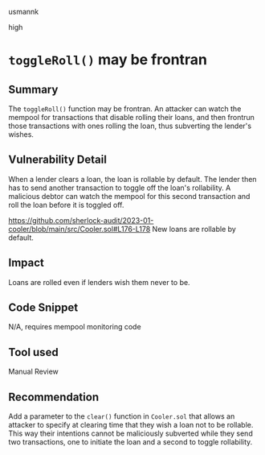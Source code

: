 usmannk

high

# `toggleRoll()` may be frontran

## Summary

The `toggleRoll()` function may be frontran. An attacker can watch the mempool for transactions that disable rolling their loans, and then frontrun those transactions with ones rolling the loan, thus subverting the lender's wishes.

## Vulnerability Detail

When a lender clears a loan, the loan is rollable by default. The lender then has to send another transaction to toggle off the loan's rollability. A malicious debtor can watch the mempool for this second transaction and roll the loan before it is toggled off. 

https://github.com/sherlock-audit/2023-01-cooler/blob/main/src/Cooler.sol#L176-L178
New loans are rollable by default.

## Impact

Loans are rolled even if lenders wish them never to be.

## Code Snippet

N/A, requires mempool monitoring code

## Tool used

Manual Review

## Recommendation

Add a parameter to the `clear()` function in `Cooler.sol` that allows an attacker to specify at clearing time that they wish a loan not to be rollable. This way their intentions cannot be maliciously subverted while they send two transactions, one to initiate the loan and a second to toggle rollability.
